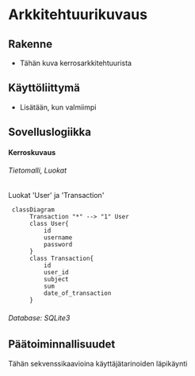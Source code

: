 # Arkkitehtuurikuvaus

## Rakenne
- Tähän kuva kerrosarkkitehtuurista

## Käyttöliittymä
- Lisätään, kun valmiimpi 


## Sovelluslogiikka 


#### Kerroskuvaus

###### Tietomalli, Luokat

Luokat 'User' ja 'Transaction'

```mermaid
 classDiagram
      Transaction "*" --> "1" User
      class User{
          id
          username
          password
      }
      class Transaction{
          id
          user_id
          subject
          sum
          date_of_transaction
      }
```


###### Database: SQLite3



## Päätoiminnallisuudet

Tähän sekvenssikaavioina käyttäjätarinoiden läpikäynti